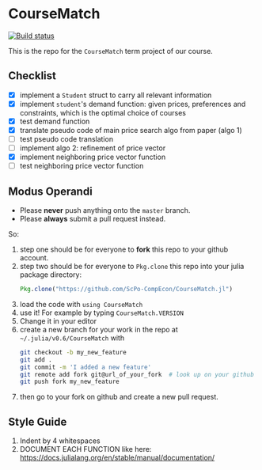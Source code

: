 # CourseMatch

[![Build status](https://badge.buildkite.com/c42d85291bb037838c362342e2216d25b7886fb105623cbd2a.svg)](https://buildkite.com/sciencespoecon/coursematch)

This is the repo for the `CourseMatch` term project of our course.

## Checklist

- [x] implement a `Student` struct to carry all relevant information
- [x] implement `student`'s demand function: given prices, preferences and constraints, which is the optimal choice of courses
- [x] test demand function
- [x] translate pseudo code of main price search algo from paper (algo 1)
- [ ] test pseudo code translation
- [ ] implement algo 2: refinement of price vector
- [x] implement neighboring price vector function
- [ ] test neighboring price vector function 

## Modus Operandi

* Please **never** push anything onto the `master` branch.
* Please **always** submit a pull request instead.

So:

1. step one should be for everyone to **fork** this repo to your github account.
2. step two should be for everyone to `Pkg.clone` this repo into your julia package directory:
	```julia
	Pkg.clone("https://github.com/ScPo-CompEcon/CourseMatch.jl")
	```
3. load the code with `using CourseMatch`
4. use it! For example by typing `CourseMatch.VERSION`
5. Change it in your editor
6. create a new branch for your work in the repo at `~/.julia/v0.6/CourseMatch` with 
	```bash
	git checkout -b my_new_feature
	git add .
	git commit -m 'I added a new feature'
	git remote add fork git@url_of_your_fork  # look up on your github
	git push fork my_new_feature
	```
7. then go to your fork on github and create a new pull request.


## Style Guide

1. Indent by 4 whitespaces
2. DOCUMENT EACH FUNCTION like here: https://docs.julialang.org/en/stable/manual/documentation/
